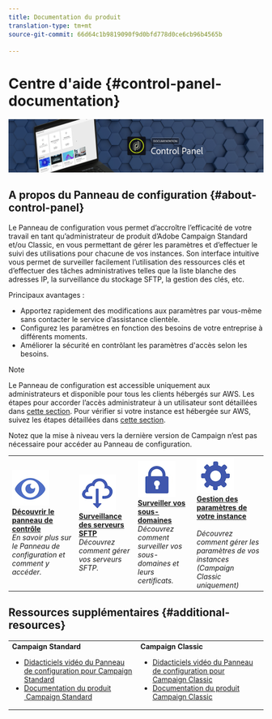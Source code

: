 ```yaml
---
title: Documentation du produit
translation-type: tm+mt
source-git-commit: 66d64c1b9819090f9d0bfd778d0ce6cb96b4565b

---
```



# Centre d&#39;aide {#control-panel-documentation}

![](assets/banner.png)

## A propos du Panneau de configuration {#about-control-panel}

Le Panneau de configuration vous permet d’accroître l’efficacité de votre travail en tant qu’administrateur de produit d’Adobe Campaign Standard et/ou Classic, en vous permettant de gérer les paramètres et d’effectuer le suivi des utilisations pour chacune de vos instances. Son interface intuitive vous permet de surveiller facilement l’utilisation des ressources clés et d’effectuer des tâches administratives telles que la liste blanche des adresses IP, la surveillance du stockage SFTP, la gestion des clés, etc.

Principaux avantages :

* Apportez rapidement des modifications aux paramètres par vous-même sans contacter le service d’assistance clientèle.
* Configurez les paramètres en fonction des besoins de votre entreprise à différents moments.
* Améliorer la sécurité en contrôlant les paramètres d&#39;accès selon les besoins.

>[!NOTE]
>Le Panneau de configuration est accessible uniquement aux administrateurs et disponible pour tous les clients hébergés sur AWS. Les étapes pour accorder l’accès administrateur à un utilisateur sont détaillées dans [cette section](discover/using/managing-permissions.md). Pour vérifier si votre instance est hébergée sur AWS, suivez les étapes détaillées dans [cette section](faq.md).
>
>Notez que la mise à niveau vers la dernière version de Campaign n’est pas nécessaire pour accéder au Panneau de configuration.

<table>
<tr>
    <td>
        <a href="discover/using/accessing-control-panel.md"><img alt="conditions" src="assets/discover.png"/></a>
        <div><a href="discover/using/accessing-control-panel.md"><strong>Découvrir le panneau de contrôle</strong></a></div>
        <em>En savoir plus sur le Panneau de configuration et comment y accéder.</em>
    </td>
    <td>
        <a href="sftp/using/about-sftp-management.md"><img alt="conditions" src="assets/sftp.png"/></a>
        <div><a href="sftp/using/about-sftp-management.md"><strong>Surveillance des serveurs SFTP</strong></a></div>
        <em>Découvrez comment gérer vos serveurs SFTP.</em>
    </td>
    <td>
        <a href="subdomains-certificates/using/about-subdomains.md"><img alt="conditions" src="assets/subdomains.png"/></a>
        <div><a href="subdomains-certificates/using/about-subdomains.md"><strong>Surveiller vos sous-domaines</strong></a></div>
        <em>Découvrez comment surveiller vos sous-domaines et leurs certificats.</em>
    </td>
    <td>
        <a href="instances-settings/using/ip-whitelisting-instance-access.md"><img alt="conditions" src="assets/instance_settings.png"/></a>
        <div><a href="instances-settings/using/ip-whitelisting-instance-access.md"><strong>Gestion des paramètres de votre instance</strong></a></div>
        <br/><em>Découvrez comment gérer les paramètres de vos instances (Campaign Classic uniquement)</em>
    </td>
</tr>
</table>

## Ressources supplémentaires {#additional-resources}

<table>
    <tr>
        <td><b>Campaign Standard</b><br/>
        <ul>
            <li><a href="https://docs.adobe.com/content/help/en/campaign-learn/campaign-standard-tutorials/administrating/control-panel/control-panel-overview.html">Didacticiels vidéo du Panneau de configuration pour Campaign Standard</a></li>
            <li><a href="https://docs.adobe.com/content/help/en/campaign-standard/using/campaign-standard-home.html">Documentation du produit  Campaign Standard</a></li>
        </ul>
        </td>
        <td><b>Campaign Classic</b><br/>
        <ul>
            <li><a href="https://docs.adobe.com/content/help/en/campaign-learn/campaign-classic-tutorials/administrating/control-panel-acc/control-panel-overview.html">Didacticiels vidéo du Panneau de configuration pour Campaign Classic</a></li>
            <li><a href="https://docs.adobe.com/content/help/en/campaign-classic/using/campaign-classic-home.html">Documentation du produit Campaign Classic</a></li>
        </ul>
        </td>
    </tr>
</table>
